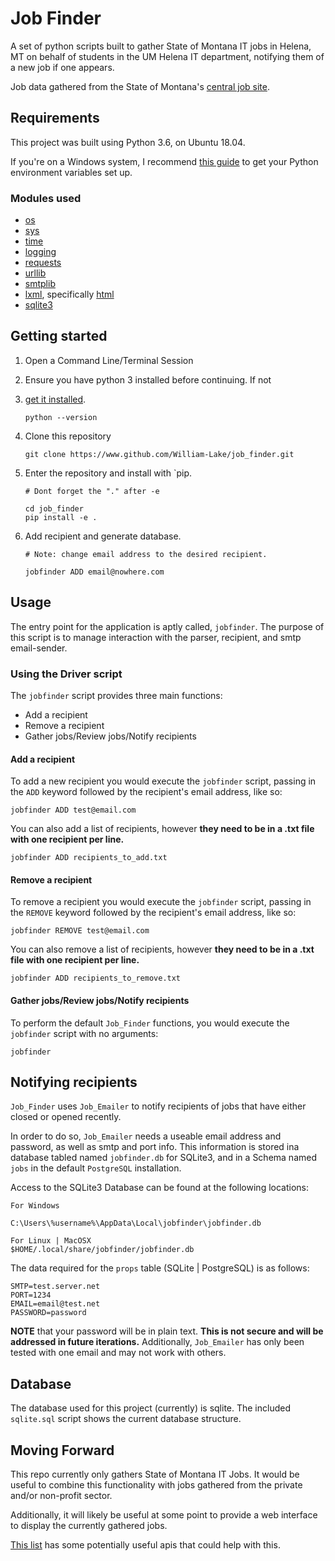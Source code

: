 # Job Finder

A set of python scripts built to gather State of Montana IT jobs in Helena, MT on behalf of students in the UM Helena IT department, notifying them of a new job if one appears.

Job data gathered from the State of Montana's [central job site](https://mtstatejobs.taleo.net/careersection/200/jobsearch.ftl?lang=en).

## Requirements

This project was built using Python 3.6, on Ubuntu 18.04. 

If you're on a Windows system, I recommend [this guide](https://github.com/BurntSushi/nfldb/wiki/Python-&-pip-Windows-installation) to get your Python environment variables set up.

### Modules used

- [os](https://docs.python.org/3.6/library/os.html)
- [sys](https://docs.python.org/3.6/library/sys.html)
- [time](https://docs.python.org/3.6/library/time.html)
- [logging](https://docs.python.org/3.6/howto/logging.html)
- [requests](http://docs.python-requests.org/en/master/)
- [urllib](https://docs.python.org/3.6/library/urllib.html)
- [smtplib](https://docs.python.org/3.6/library/smtplib.html)
- [lxml](http://lxml.de/), specifically [html](http://lxml.de/lxmlhtml.html)
- [sqlite3](https://docs.python.org/3.6/library/sqlite3.html)

## Getting started

1. Open a Command Line/Terminal Session
1. Ensure you have python 3 installed before continuing. If not 
1. [get it installed](https://wiki.python.org/moin/BeginnersGuide/Download).

    ```shell
    python --version
    ```

1. Clone this repository

    ```shell
    git clone https://www.github.com/William-Lake/job_finder.git
    ```

1. Enter the repository and install with `pip.

    ```shell
    # Dont forget the "." after -e

    cd job_finder
    pip install -e .
    ```

1. Add recipient and generate database.

    ```shell
    # Note: change email address to the desired recipient.

    jobfinder ADD email@nowhere.com
    ```

## Usage

The entry point for the application is aptly called, `jobfinder`. The purpose of this script is to manage interaction with the parser, recipient, and smtp email-sender.

### Using the Driver script

The `jobfinder` script provides three main functions:

- Add a recipient
- Remove a recipient
- Gather jobs/Review jobs/Notify recipients

#### Add a recipient

To add a new recipient you would execute the `jobfinder` script, passing in the `ADD` keyword followed by the recipient's email address, like so:

```shell
jobfinder ADD test@email.com
```

You can also add a list of recipients, however **they need to be in a .txt file with one recipient per line.**

```shell
jobfinder ADD recipients_to_add.txt
```

#### Remove a recipient

To remove a recipient you would execute the `jobfinder` script, passing in the `REMOVE` keyword followed by the recipient's email address, like so:

```shell
jobfinder REMOVE test@email.com
```

You can also remove a list of recipients, however **they need to be in a .txt file with one recipient per line.**

```shell
jobfinder ADD recipients_to_remove.txt
```

#### Gather jobs/Review jobs/Notify recipients

To perform the default `Job_Finder` functions, you would execute the `jobfinder` script with no arguments:

```shell
jobfinder
```

## Notifying recipients

`Job_Finder` uses `Job_Emailer` to notify recipients of jobs that have either closed or opened recently.

In order to do so, `Job_Emailer` needs a useable email address and password, as well as smtp and port info. This information is stored ina  database tabled named `jobfinder.db` for SQLite3, and in a Schema named `jobs` in
the default `PostgreSQL` installation.

Access to the SQLite3 Database can be found at the following locations:

```shell
For Windows

C:\Users\%username%\AppData\Local\jobfinder\jobfinder.db

For Linux | MacOSX
$HOME/.local/share/jobfinder/jobfinder.db
```

The data required for the `props` table (SQLite | PostgreSQL) is as follows:

```
SMTP=test.server.net
PORT=1234
EMAIL=email@test.net
PASSWORD=password
```

**NOTE** that your password will be in plain text. **This is not secure and will be addressed in future iterations.** Additionally, `Job_Emailer` has only been tested with one email and may not work with others.

## Database

The database used for this project (currently) is sqlite. The included `sqlite.sql` script shows the current database structure.

## Moving Forward

This repo currently only gathers State of Montana IT Jobs. It would be useful to combine this functionality with jobs gathered from the private and/or non-profit sector.

Additionally, it will likely be useful at some point to provide a web interface to display the currently gathered jobs.

[This list](https://github.com/toddmotto/public-apis#jobs) has some potentially useful apis that could help with this.
